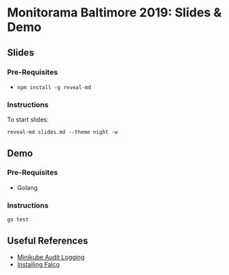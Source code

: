 # Monitorama Baltimore 2019: Slides & Demo

## Slides

### Pre-Requisites

- `npm install -g reveal-md`

### Instructions

To start slides:

```shell
reveal-md slides.md --theme night -w
```

## Demo

### Pre-Requisites

- Golang

### Instructions

```shell
go test
```

## Useful References

- [Minikube Audit Logging](https://github.com/kubernetes/minikube/issues/4488)
- [Installing Falco](https://falco.org/docs/installation/)